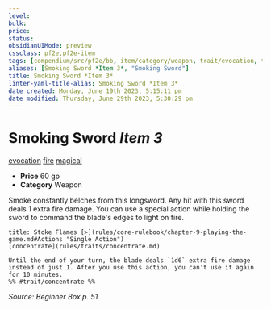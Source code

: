 ```yaml
---
level:
bulk:
price:
status:
obsidianUIMode: preview
cssclass: pf2e,pf2e-item
tags: [compendium/src/pf2e/bb, item/category/weapon, trait/evocation, trait/fire, trait/magical]
aliases: [Smoking Sword *Item 3*, "Smoking Sword"]
title: Smoking Sword *Item 3*
linter-yaml-title-alias: Smoking Sword *Item 3*
date created: Monday, June 19th 2023, 5:15:11 pm
date modified: Thursday, June 29th 2023, 5:30:29 pm
---
```


# Smoking Sword *Item 3*

[evocation](rules/traits/evocation.md) [fire](rules/traits/fire.md) [magical](rules/traits/magical.md)  

- **Price** 60 gp
- **Category** Weapon

Smoke constantly belches from this longsword. Any hit with this sword deals 1 extra fire damage. You can use a special action while holding the sword to command the blade's edges to light on fire.

```ad-embed-ability
title: Stoke Flames [>](rules/core-rulebook/chapter-9-playing-the-game.md#Actions "Single Action")
[concentrate](rules/traits/concentrate.md)  

Until the end of your turn, the blade deals `1d6` extra fire damage instead of just 1. After you use this action, you can't use it again for 10 minutes.  
%% #trait/concentrate %%
```

*Source: Beginner Box p. 51*
